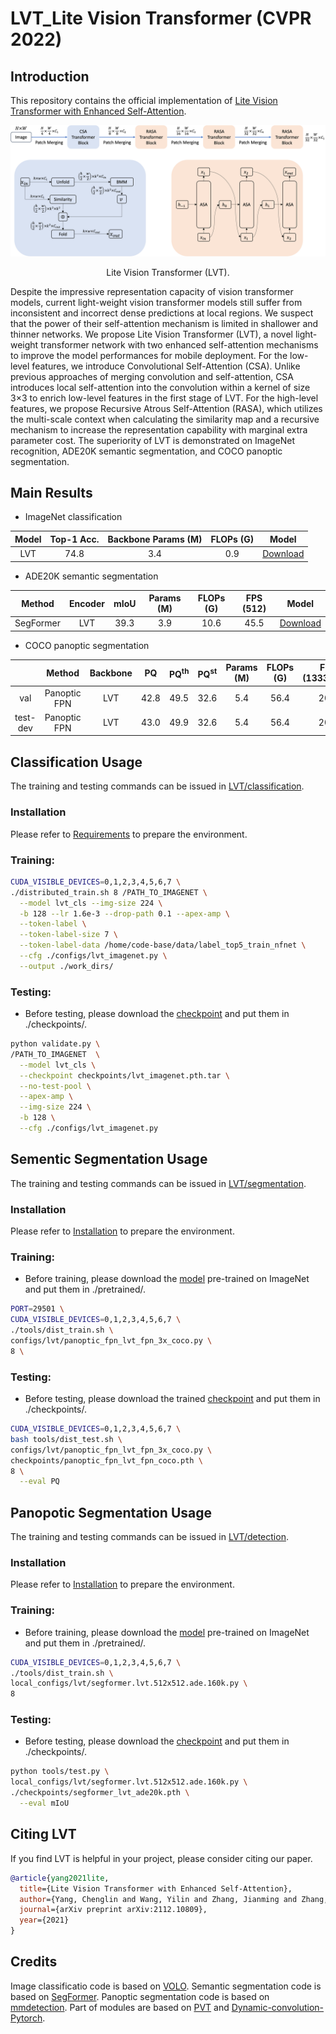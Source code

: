 # LVT_Lite Vision Transformer (CVPR 2022)

## Introduction

This repository contains the official implementation of [Lite Vision Transformer with Enhanced Self-Attention](http://arxiv.org/abs/2112.10809).

<p align = "center">
<img src = "Images/lvt.png">
</p>
<p align = "center">
Lite Vision Transformer (LVT). 
</p>

Despite the impressive representation capacity of vision transformer models, current light-weight vision transformer models still suffer from inconsistent and incorrect dense predictions at local regions. We suspect that the power of their self-attention mechanism is limited in shallower and thinner networks. We propose Lite Vision Transformer (LVT), a novel light-weight transformer network with two enhanced self-attention mechanisms to improve the model performances for mobile deployment. For the low-level features, we introduce Convolutional Self-Attention (CSA). Unlike previous approaches of merging convolution and self-attention, CSA introduces local self-attention into the convolution within a kernel of size 3×3 to enrich low-level features in the first stage of LVT. For the high-level features, we propose Recursive Atrous Self-Attention (RASA), which utilizes the multi-scale context when calculating the similarity map and a recursive mechanism to increase the representation capability with marginal extra parameter cost. The superiority of LVT is demonstrated on ImageNet recognition, ADE20K semantic segmentation, and COCO panoptic segmentation.

## Main Results

- ImageNet classification

| Model | Top-1 Acc. | Backbone Params (M) | FLOPs (G) |  Model |
|:-----------:|:--------------:|:------------:|:------------:|:------------:|
LVT | 74.8 | 3.4 | 0.9 | [Download](https://livejohnshopkins-my.sharepoint.com/:u:/g/personal/cyang76_jh_edu/EfRiWkG1IHdCr1fMHcpv4AcBqnfqkrTVI7XVD-tom6Gwwg?e=DSc7sH) |

- ADE20K semantic segmentation

| Method | Encoder | mIoU | Params (M) | FLOPs (G) | FPS (512) | Model |
|:-----------:|:--------------:|:------------:|:------------:|:------------:|:------------:|:------------:|
SegFormer | LVT | 39.3 | 3.9 | 10.6 | 45.5 | [Download](https://livejohnshopkins-my.sharepoint.com/:u:/g/personal/cyang76_jh_edu/ERCKoFH80EREtzvmeTklq6MBa-Iw5nX9IM7w5lwFsW6UjA?e=eNhaf7) |

- COCO panoptic segmentation

| | Method | Backbone | PQ | PQ<sup>th</sup> | PQ<sup>st</sup> | Params (M) | FLOPs (G) | FPS (1333x800) | Model |
|:-----------:|:--------------:|:------------:|:------------:|:------------:|:------------:|:------------:|:------------:|:------------:|:------------:|
| val | Panoptic FPN | LVT | 42.8 | 49.5 | 32.6 | 5.4 | 56.4 | 20.4 | [Download](https://livejohnshopkins-my.sharepoint.com/:u:/g/personal/cyang76_jh_edu/ESd4pNvGu1VGjJ14_XQ1ViABJldEqDmtEH5UAGmBSbm-pA?e=mNGeN5) |
| test-dev | Panoptic FPN | LVT | 43.0 | 49.9 | 32.6 | 5.4 | 56.4 | 20.4 | [Download](https://livejohnshopkins-my.sharepoint.com/:u:/g/personal/cyang76_jh_edu/ESd4pNvGu1VGjJ14_XQ1ViABJldEqDmtEH5UAGmBSbm-pA?e=mNGeN5) |

## Classification Usage

The training and testing commands can be issued in [LVT/classification](/classification).

### Installation

Please refer to [Requirements](https://github.com/sail-sg/volo#1-requirements) to prepare the environment.

### Training:
```bash
CUDA_VISIBLE_DEVICES=0,1,2,3,4,5,6,7 \
./distributed_train.sh 8 /PATH_TO_IMAGENET \
  --model lvt_cls --img-size 224 \
  -b 128 --lr 1.6e-3 --drop-path 0.1 --apex-amp \
  --token-label \
  --token-label-size 7 \
  --token-label-data /home/code-base/data/label_top5_train_nfnet \
  --cfg ./configs/lvt_imagenet.py \
  --output ./work_dirs/
```

### Testing:
+ Before testing, please download the [checkpoint](https://livejohnshopkins-my.sharepoint.com/:u:/g/personal/cyang76_jh_edu/EfRiWkG1IHdCr1fMHcpv4AcBqnfqkrTVI7XVD-tom6Gwwg?e=DSc7sH) and put them in ./checkpoints/.
```bash
python validate.py \
/PATH_TO_IMAGENET  \
  --model lvt_cls \
  --checkpoint checkpoints/lvt_imagenet.pth.tar \
  --no-test-pool \
  --apex-amp \
  --img-size 224 \
  -b 128 \
  --cfg ./configs/lvt_imagenet.py
```

## Sementic Segmentation Usage

The training and testing commands can be issued in [LVT/segmentation](/segmentation).

### Installation

Please refer to [Installation](https://github.com/NVlabs/SegFormer#installation) to prepare the environment.

### Training:
+ Before training, please download the [model](https://livejohnshopkins-my.sharepoint.com/:u:/g/personal/cyang76_jh_edu/EWY2UcHaAPlLkRi7MQvXNWQBAXA8tc_y5No_rCjXnzw97Q?e=YEp3zj) pre-trained on ImageNet and put them in ./pretrained/.
```bash
PORT=29501 \
CUDA_VISIBLE_DEVICES=0,1,2,3,4,5,6,7 \
./tools/dist_train.sh \
configs/lvt/panoptic_fpn_lvt_fpn_3x_coco.py \
8 \
```

### Testing:
+ Before testing, please download the trained [checkpoint](https://livejohnshopkins-my.sharepoint.com/:u:/g/personal/cyang76_jh_edu/ERCKoFH80EREtzvmeTklq6MBa-Iw5nX9IM7w5lwFsW6UjA?e=eNhaf7) and put them in ./checkpoints/.
```bash
CUDA_VISIBLE_DEVICES=0,1,2,3,4,5,6,7 \
bash tools/dist_test.sh \
configs/lvt/panoptic_fpn_lvt_fpn_3x_coco.py \
checkpoints/panoptic_fpn_lvt_fpn_coco.pth \
8 \
  --eval PQ
```

## Panopotic Segmentation Usage

The training and testing commands can be issued in [LVT/detection](/detection).

### Installation

Please refer to [Installation](https://github.com/Chenglin-Yang/mmdet_dev#installation) to prepare the environment.

### Training:
+ Before training, please download the [model](https://livejohnshopkins-my.sharepoint.com/:u:/g/personal/cyang76_jh_edu/EWY2UcHaAPlLkRi7MQvXNWQBAXA8tc_y5No_rCjXnzw97Q?e=YEp3zj) pre-trained on ImageNet and put them in ./pretrained/.
```bash
CUDA_VISIBLE_DEVICES=0,1,2,3,4,5,6,7 \
./tools/dist_train.sh \
local_configs/lvt/segformer.lvt.512x512.ade.160k.py \
8
```

### Testing:
+ Before testing, please download the [checkpoint](https://livejohnshopkins-my.sharepoint.com/:u:/g/personal/cyang76_jh_edu/ESd4pNvGu1VGjJ14_XQ1ViABJldEqDmtEH5UAGmBSbm-pA?e=mNGeN5) and put them in ./checkpoints/.
```bash
python tools/test.py \
local_configs/lvt/segformer.lvt.512x512.ade.160k.py \
./checkpoints/segformer_lvt_ade20k.pth \
  --eval mIoU
```

## Citing LVT

If you find LVT is helpful in your project, please consider citing our paper.

```BibTeX
@article{yang2021lite,
  title={Lite Vision Transformer with Enhanced Self-Attention},
  author={Yang, Chenglin and Wang, Yilin and Zhang, Jianming and Zhang, He and Wei, Zijun and and Yuille, Alan},
  journal={arXiv preprint arXiv:2112.10809},
  year={2021}
}
```

## Credits

Image classificatio code is based on [VOLO](https://github.com/sail-sg/volo).
Semantic segmentation code is based on [SegFormer](https://github.com/NVlabs/SegFormer).
Panoptic segmentation code is based on [mmdetection](https://github.com/open-mmlab/mmdetection).
Part of modules are based on [PVT](https://github.com/whai362/PVT) and [Dynamic-convolution-Pytorch](https://github.com/kaijieshi7/Dynamic-convolution-Pytorch).
